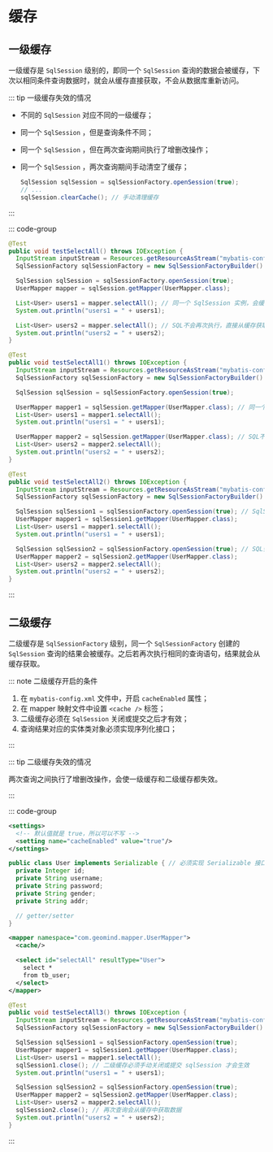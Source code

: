 # 缓存

## 一级缓存

一级缓存是 `SqlSession` 级别的，即同一个 `SqlSession` 查询的数据会被缓存，下次以相同条件查询数据时，就会从缓存直接获取，不会从数据库重新访问。

::: tip 一级缓存失效的情况

- 不同的 `SqlSession` 对应不同的一级缓存；

- 同一个 `SqlSession` ，但是查询条件不同；

- 同一个 `SqlSession` ，但在两次查询期间执行了增删改操作；

- 同一个 `SqlSession` ，两次查询期间手动清空了缓存；

  ```java {3}
  SqlSession sqlSession = sqlSessionFactory.openSession(true);
  // ...
  sqlSession.clearCache(); // 手动清理缓存
  ```

:::

::: code-group

```java [SqlSession缓存] {9,12}
@Test
public void testSelectAll() throws IOException {
  InputStream inputStream = Resources.getResourceAsStream("mybatis-config.xml");
  SqlSessionFactory sqlSessionFactory = new SqlSessionFactoryBuilder().build(inputStream);

  SqlSession sqlSession = sqlSessionFactory.openSession(true);
  UserMapper mapper = sqlSession.getMapper(UserMapper.class);

  List<User> users1 = mapper.selectAll(); // 同一个 SqlSession 实例，会缓存结果
  System.out.println("users1 = " + users1);

  List<User> users2 = mapper.selectAll(); // SQL不会再次执行，直接从缓存获取结果
  System.out.println("users2 = " + users2);
}
```

```java [SqlSession缓存] {8,12}
@Test
public void testSelectAll1() throws IOException {
  InputStream inputStream = Resources.getResourceAsStream("mybatis-config.xml");
  SqlSessionFactory sqlSessionFactory = new SqlSessionFactoryBuilder().build(inputStream);

  SqlSession sqlSession = sqlSessionFactory.openSession(true);

  UserMapper mapper1 = sqlSession.getMapper(UserMapper.class); // 同一个 SqlSession 创建的，缓存结果也是共享的
  List<User> users1 = mapper1.selectAll();
  System.out.println("users1 = " + users1);

  UserMapper mapper2 = sqlSession.getMapper(UserMapper.class); // SQL不会再次执行，直接从缓存获取结果
  List<User> users2 = mapper2.selectAll();
  System.out.println("users2 = " + users2);
}
```

```java [SqlSession不缓存] {6,11}
@Test
public void testSelectAll2() throws IOException {
  InputStream inputStream = Resources.getResourceAsStream("mybatis-config.xml");
  SqlSessionFactory sqlSessionFactory = new SqlSessionFactoryBuilder().build(inputStream);

  SqlSession sqlSession1 = sqlSessionFactory.openSession(true); // SqlSession 实例不同，所以结果不会缓存
  UserMapper mapper1 = sqlSession1.getMapper(UserMapper.class);
  List<User> users1 = mapper1.selectAll();
  System.out.println("users1 = " + users1);

  SqlSession sqlSession2 = sqlSessionFactory.openSession(true); // SQL会再次执行
  UserMapper mapper2 = sqlSession2.getMapper(UserMapper.class);
  List<User> users2 = mapper2.selectAll();
  System.out.println("users2 = " + users2);
}
```

:::



## 二级缓存

二级缓存是 `SqlSessionFactory` 级别，同一个 `SqlSessionFactory` 创建的 `SqlSession` 查询的结果会被缓存。之后若再次执行相同的查询语句，结果就会从缓存获取。

::: note 二级缓存开启的条件

1. 在 `mybatis-config.xml` 文件中，开启 `cacheEnabled` 属性；
2. 在 mapper 映射文件中设置 `<cache />` 标签；
3. 二级缓存必须在 `SqlSession` 关闭或提交之后才有效；
4. 查询结果对应的实体类对象必须实现序列化接口；

:::

::: tip 二级缓存失效的情况

两次查询之间执行了增删改操作，会使一级缓存和二级缓存都失效。

:::

::: code-group

```xml [mybatis-config.xml]
<settings>
  <!-- 默认值就是 true，所以可以不写 -->
  <setting name="cacheEnabled" value="true"/>
</settings>
```

```java [User] {1}
public class User implements Serializable { // 必须实现 Serializable 接口
  private Integer id;
  private String username;
  private String password;
  private String gender;
  private String addr;

  // getter/setter
}
```

```xml [UserMapper.xml] {2}
<mapper namespace="com.geomind.mapper.UserMapper">
  <cache/>

  <select id="selectAll" resultType="User">
    select *
    from tb_user;
  </select>
</mapper>
```

```java [UserMapperTest] {9,15}
@Test
public void testSelectAll3() throws IOException {
  InputStream inputStream = Resources.getResourceAsStream("mybatis-config.xml");
  SqlSessionFactory sqlSessionFactory = new SqlSessionFactoryBuilder().build(inputStream);

  SqlSession sqlSession1 = sqlSessionFactory.openSession(true);
  UserMapper mapper1 = sqlSession1.getMapper(UserMapper.class);
  List<User> users1 = mapper1.selectAll();
  sqlSession1.close(); // 二级缓存必须手动关闭或提交 sqlSession 才会生效
  System.out.println("users1 = " + users1);

  SqlSession sqlSession2 = sqlSessionFactory.openSession(true);
  UserMapper mapper2 = sqlSession2.getMapper(UserMapper.class);
  List<User> users2 = mapper2.selectAll();
  sqlSession2.close(); // 再次查询会从缓存中获取数据
  System.out.println("users2 = " + users2);
}
```

:::









